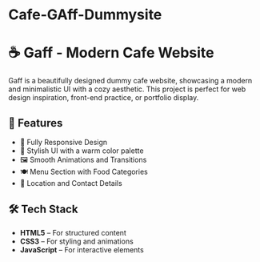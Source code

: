 # Cafe-GAff-Dummysite
# ☕ Gaff - Modern Cafe Website  

Gaff is a beautifully designed dummy cafe website, showcasing a modern and minimalistic UI with a cozy aesthetic. This project is perfect for web design inspiration, front-end practice, or portfolio display.  

## 🌟 Features  
- 📱 Fully Responsive Design  
- 🎨 Stylish UI with a warm color palette  
- 🖼️ Smooth Animations and Transitions  
- 🍽️ Menu Section with Food Categories  
- 📍 Location and Contact Details  

## 🛠️ Tech Stack  
- **HTML5** – For structured content  
- **CSS3** – For styling and animations  
- **JavaScript** – For interactive elements  
